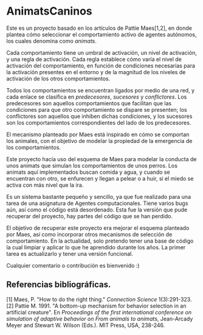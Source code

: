 AnimatsCaninos
==============

Este es un proyecto basado en los artículos de Pattie Maes[1,2], en donde plantea cómo seleccionar el comportamiento activo de agentes autónomos, los cuales denomina como _animats_.

Cada comportamiento tiene un umbral de activación, un nivel de activación, y una regla de activación. Cada regla establece cómo varía el nivel de activación del comportamiento, en función de condiciones necesarias para la activación presentes en el entorno y de la magnitud de los niveles de activación de los otros comportamientos.

Todos los comportamientos se encuentran ligados por medio de una red, y cada enlace se clasifica en _predecesores_, _sucesores_ y _conflictores_. Los predecesores son aquellos comportamientos que facilitan que las condiciones para que otro comportamiento se dispare se presenten; los conflictores son aquellos que inhiben dichas condiciones, y los sucesores son los comportamientos correspondientes del lado de los predecesores.

El mecanismo planteado por Maes está inspirado en cómo se comportan los animales, con el objetivo de modelar la propiedad de la emergencia de los comportamientos.

Este proyecto hacía uso del esquema de Maes para modelar la conducta de unos animats que simulan los comportamientos de unos perros. Los animats aquí implementados buscan comida y agua, y cuando se encuentran con otro, se enfurecen y llegan a pelear o a huir, si el miedo se activa con más nivel que la ira.

Es un sistema bastante pequeño y sencillo, ya que fue realizado para una tarea de una asignatura de Agentes computacionales. Tiene varios bugs aún, así como el código está desordenado. Esta fue la versión que pude recuperar del proyecto, hay partes del código que se han perdido.

El objetivo de recuperar este proyecto era mejorar el esquema planteado por Maes, así como incorporar otros mecanismos de selección de comportamiento. En la actualidad, solo pretendo tener una base de código la cual limpiar y aplicar lo que he aprendido durante los años. La primer tarea es actualizarlo y tener una versión funcional.

Cualquier comentario o contribución es bienvenido :)


Referencias bibliográficas.
---------------------------

[1] Maes, P. "How to do the right thing." _Connection Science_ 1(3):291-323.
[2] Pattie M. 1991. "A bottom-up mechanism for behavior selection in an artificial creature". En _Proceedings of the first international conference on simulation of adaptive behavior on From animals to animats_, Jean-Arcady Meyer and Stewart W. Wilson (Eds.). MIT Press, USA, 238-246.
